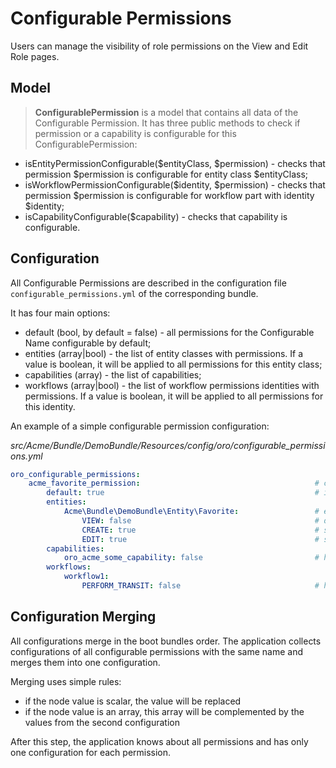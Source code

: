 <a id="backend-security-bundle-configurable-permissions"></a>

# Configurable Permissions

Users can manage the visibility of role permissions on the View and Edit Role pages.

## Model

> **ConfigurablePermission** is a model that contains all data of the Configurable Permission. It has three public methods to check if permission or a capability is configurable for this ConfigurablePermission:
- isEntityPermissionConfigurable($entityClass, $permission) - checks that permission $permission is configurable for entity class $entityClass;
- isWorkflowPermissionConfigurable($identity, $permission) - checks that permission $permission is configurable for workflow part with identity $identity;
- isCapabilityConfigurable($capability) - checks that capability is configurable.

## Configuration

All Configurable Permissions are described in the configuration file `configurable_permissions.yml` of the corresponding bundle.

It has four main options:

- default (bool, by default = false) - all permissions for the Configurable Name configurable by default;
- entities (array|bool) - the list of entity classes with permissions. If a value is boolean, it will be applied to all permissions for this entity class;
- capabilities (array) - the list of capabilities;
- workflows (array|bool) - the list of workflow permissions identities with permissions. If a value is boolean, it will be applied to all permissions for this identity.

An example of a simple configurable permission configuration:

*src/Acme/Bundle/DemoBundle/Resources/config/oro/configurable_permissions.yml*
```yaml
oro_configurable_permissions:
    acme_favorite_permission:                                       # configurable permission name, will be used by filter
        default: true                                               # is all permissions for this `some_name` configurable by default
        entities:
            Acme\Bundle\DemoBundle\Entity\Favorite:                 # entity class
                VIEW: false                                         # deny permission `VIEW` for entity Favorites
                CREATE: true                                        # show permission `CREATE` for entity Favorites
                EDIT: true                                          # show permission `EDIT` for entity Favorites
        capabilities:
            oro_acme_some_capability: false                         # hide capability `oro_acme_some_capability` for `some_name`
        workflows:
            workflow1:
                PERFORM_TRANSIT: false                              # hide permission `PERFORM_TRANSIT` for workflow `workflow1`
```

## Configuration Merging

All configurations merge in the boot bundles order. The application collects configurations of all configurable permissions with the same name and merges them into one configuration.

Merging uses simple rules:

* if the node value is scalar, the value will be replaced
* if the node value is an array, this array will be complemented by the values from the second configuration

After this step, the application knows about all permissions and has only one configuration for each permission.
